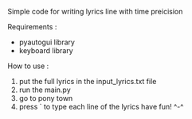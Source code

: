 Simple code for writing lyrics line with time preicision

Requirements : 
- pyautogui library
- keyboard library

How to use :
1. put the full lyrics in the input_lyrics.txt file
2. run the main.py
3. go to pony town
4. press ` to type each line of the lyrics 
have fun! ^-^ 
